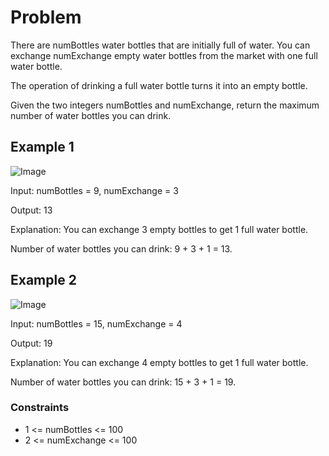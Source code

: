 # Problem

There are numBottles water bottles that are initially full of water. You can exchange numExchange empty water bottles from the market with one full water bottle.

The operation of drinking a full water bottle turns it into an empty bottle.

Given the two integers numBottles and numExchange, return the maximum number of water bottles you can drink.

## Example 1

![Image](https://assets.leetcode.com/uploads/2020/07/01/sample_1_1875.png)

Input: numBottles = 9, numExchange = 3

Output: 13

Explanation: You can exchange 3 empty bottles to get 1 full water bottle.

Number of water bottles you can drink: 9 + 3 + 1 = 13.

## Example 2

![Image](https://assets.leetcode.com/uploads/2020/07/01/sample_2_1875.png)

Input: numBottles = 15, numExchange = 4

Output: 19

Explanation: You can exchange 4 empty bottles to get 1 full water bottle. 

Number of water bottles you can drink: 15 + 3 + 1 = 19.
 
### Constraints

- 1 <= numBottles <= 100
- 2 <= numExchange <= 100
